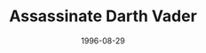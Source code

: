 ---
mission_id: kilvader
slug: "assassinate-darth-vader"
editorsChoice: yes
title: "Assassinate Darth Vader"
authors: 
    - "Jereth Kok"
date: 1996-08-29
filename: "/missions/kilvader.zip"
description: "On board the Victory-Class Star Destroyer Audacity, Darth Vader is touring the perimeter systems for the Emperor. You have been given the job of sneaking aboard the ship and assassinating Lord Vader. This is vital, because Vader will continue to decimate the Jedi Knights if not stopped. Once Vader has been taken care of, you are to place a single charge to destory the Star Destroyer to keep it from continuing in its mission even without Vader. Planting the charge will also cover your escape, as everyone will be too busy trying to save the ship to stop you."
cover: "kilvader2.png"
levelReplaced:	None
difficulty: no
bm:	yes
fme: yes
wax: yes
three_do: yes
voc: yes
gmd: no
vue: yes
lfd: yes
base: "New level from scratch" 
editors: "DFUSE 1.00, WDFUSE 1.50, 1.666, 2.00b"

---